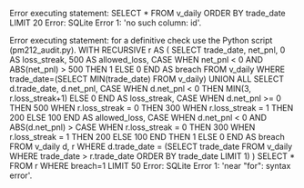 

Error executing statement: SELECT * FROM v_daily ORDER BY trade_date LIMIT 20
Error: SQLite Error 1: 'no such column: id'.

Error executing statement: for a definitive check use the Python script (pm212_audit.py).
WITH RECURSIVE
r AS (
  SELECT trade_date, net_pnl,
         0 AS loss_streak,
         500 AS allowed_loss,
         CASE WHEN net_pnl < 0 AND ABS(net_pnl) > 500 THEN 1 ELSE 0 END AS breach
  FROM v_daily WHERE trade_date=(SELECT MIN(trade_date) FROM v_daily)
  UNION ALL
  SELECT d.trade_date, d.net_pnl,
         CASE WHEN d.net_pnl < 0 THEN MIN(3, r.loss_streak+1) ELSE 0 END AS loss_streak,
         CASE
           WHEN d.net_pnl >= 0 THEN 500
           WHEN r.loss_streak = 0 THEN 300
           WHEN r.loss_streak = 1 THEN 200
           ELSE 100
         END AS allowed_loss,
         CASE
           WHEN d.net_pnl < 0 AND ABS(d.net_pnl) >
                CASE
                  WHEN r.loss_streak = 0 THEN 300
                  WHEN r.loss_streak = 1 THEN 200
                  ELSE 100
                END
           THEN 1 ELSE 0 END AS breach
  FROM v_daily d, r
  WHERE d.trade_date = (SELECT trade_date FROM v_daily WHERE trade_date > r.trade_date ORDER BY trade_date LIMIT 1)
)
SELECT * FROM r WHERE breach=1 LIMIT 50
Error: SQLite Error 1: 'near "for": syntax error'.


